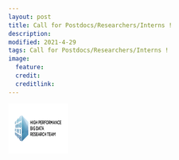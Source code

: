 ```yaml
---
layout: post
title: Call for Postdocs/Researchers/Interns !
description: 
modified: 2021-4-29
tags: Call for Postdocs/Researchers/Interns !
image:
  feature: 
  credit: 
  creditlink: 
---
```


<a href="https://www.hpbd.r-ccs.riken.jp/hpbd/en/recruiting/" target="_blank" > <img src="/files/HPBD_logo_03_C.png" alt="High Performance Big Data Research Team: Recruting" width="120" height="100"> </a>

